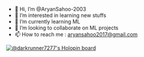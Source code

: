 - 👋 Hi, I’m @AryanSahoo-2003
- 👀 I’m interested in learning new stuffs
- 🌱 I’m currently learning ML
- 💞️ I’m looking to collaborate on ML projects
- 📫 How to reach me : aryansahoo2017@gmail.com

[![@darkrunner7277's Holopin board](https://holopin.me/darkrunner7277)](https://holopin.io/@darkrunner7277)
<!---
AryanSahoo-2003/AryanSahoo-2003 is a ✨ special ✨ repository because its `README.md` (this file) appears on your GitHub profile.
You can click the Preview link to take a look at your changes.
--->
